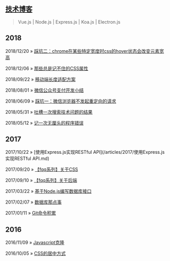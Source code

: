 ## [技术博客](https://github.com/wscj/blog)

> Vue.js | Node.js | Express.js | Koa.js | Electron.js

## 2018

2018/12/20 » [踩坑二：chrome在某些特定宽度时css的hover状态会改变元素宽高](/articles/2018/踩坑二：chrome在某些特定宽度时css的hover状态会改变元素宽高.md)

2018/12/06 » [那些总是记不住的CSS属性](/articles/2018/那些总是记不住的CSS属性.md)

2018/09/22 » [移动端长度适配方案](/articles/2018/移动端长度适配方案.md)

2018/08/01 » [微信公众号支付开发小结](/articles/2018/微信公众号支付开发小结.md)

2018/06/09 » [踩坑一：微信浏览器不发起重定向的请求](/articles/2018/踩坑一：微信浏览器不发起重定向的请求.md)

2018/05/31 » [吐槽一次搜索技术问题的结果](/articles/2018/吐槽一次搜索技术问题的结果.md)

2018/05/12 » [记一次无厘头的程序错误](/articles/2018/记一次无厘头的程序错误.md)

## 2017

2017/10/22 » [使用Express.js实现RESTful API](/articles/2017/使用Express.js实现RESTful API.md)

2017/09/20 » [【fqq系列】关于CSS](/articles/2017/【fqq系列】关于CSS.md)

2017/09/10 » [【fqq系列】关于后端](/articles/2017/【fqq系列】关于后端.md)

2017/03/22 » [基于Node.js编写数据库接口](/articles/2017/基于Node.js编写数据库接口.md)

2017/02/07 » [数据库那点事](/articles/2017/数据库那点事.md)

2017/01/11 » [Git命令积累](/articles/2017/Git命令积累.md)

## 2016

2016/11/09 » [Javascript克隆](/articles/2016/Javascript克隆.md)

2016/10/05 » [CSS的居中方式](/articles/2016/CSS的居中方式.md)
